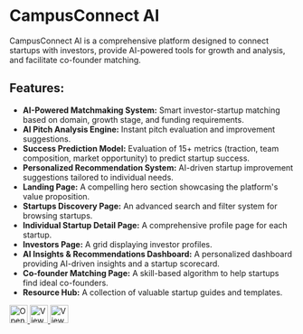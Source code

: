 # CampusConnect AI

CampusConnect AI is a comprehensive platform designed to connect startups with investors, provide AI-powered tools for growth and analysis, and facilitate co-founder matching.

## Features:

*   **AI-Powered Matchmaking System:** Smart investor-startup matching based on domain, growth stage, and funding requirements.
*   **AI Pitch Analysis Engine:** Instant pitch evaluation and improvement suggestions.
*   **Success Prediction Model:** Evaluation of 15+ metrics (traction, team composition, market opportunity) to predict startup success.
*   **Personalized Recommendation System:** AI-driven startup improvement suggestions tailored to individual needs.
*   **Landing Page:** A compelling hero section showcasing the platform's value proposition.
*   **Startups Discovery Page:** An advanced search and filter system for browsing startups.
*   **Individual Startup Detail Page:** A comprehensive profile page for each startup.
*   **Investors Page:** A grid displaying investor profiles.
*   **AI Insights & Recommendations Dashboard:** A personalized dashboard providing AI-driven insights and a startup scorecard.
*   **Co-founder Matching Page:** A skill-based algorithm to help startups find ideal co-founders.
*   **Resource Hub:** A collection of valuable startup guides and templates.


<a href="https://studio.firebase.google.com/import?url=https%3A%2F%2Fgithub.com%2Fharshavardhan-md%2Fstudio">
  <picture>
    <source
      media="(prefers-color-scheme: dark)"
      srcset="https://cdn.firebasestudio.dev/btn/open_dark_32.svg">
    <source
      media="(prefers-color-scheme: light)"
      srcset="https://cdn.firebasestudio.dev/btn/open_light_32.svg">
    <img
      height="32"
      alt="Open in Firebase Studio"
      src="https://cdn.firebasestudio.dev/btn/open_blue_32.svg">
  </picture>
</a>

<a href="https://campus-connect-ai.vercel.app/" target="_blank" rel="noopener noreferrer">
  <picture>
    <source
      media="(prefers-color-scheme: dark)"
      srcset="https://cdn.jsdelivr.net/gh/simple-icons/simple-icons/icons/vercel.svg">
    <source
      media="(prefers-color-scheme: light)"
      srcset="https://cdn.jsdelivr.net/gh/simple-icons/simple-icons/icons/vercel.svg">
    <img
      height="32"
      alt="View Live Demo"
      src="https://cdn.jsdelivr.net/gh/simple-icons/simple-icons/icons/vercel.svg">
  </picture>
</a>

<a href="https://github.com/harshavardhan-md/studio" target="_blank" rel="noopener noreferrer">
  <picture>
    <source
      media="(prefers-color-scheme: dark)"
      srcset="https://cdn.jsdelivr.net/gh/simple-icons/simple-icons/icons/github.svg">
    <source
      media="(prefers-color-scheme: light)"
      srcset="https://cdn.jsdelivr.net/gh/simple-icons/simple-icons/icons/github.svg">
    <img
      height="32"
      alt="View GitHub Repo"
      src="https://cdn.jsdelivr.net/gh/simple-icons/simple-icons/icons/github.svg">
  </picture>
</a>


